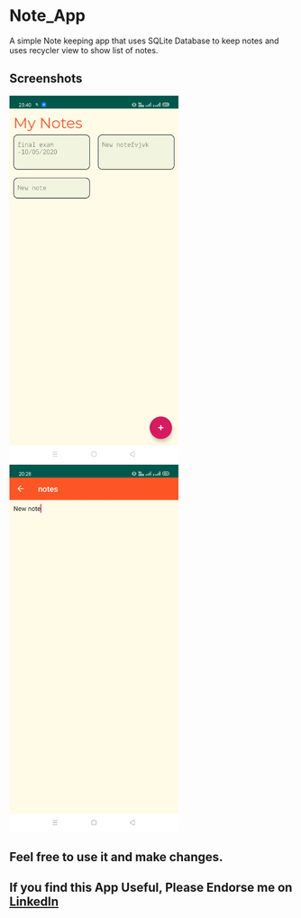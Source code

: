 # Note_App
 A simple Note keeping app that uses SQLite Database to keep notes and uses recycler view to show list of notes.

## Screenshots

<img src="https://github.com/abhishekvirat0/Note_App/blob/master/screenshots/WhatsApp%20Image%202020-04-24%20at%2020.29.54-1.jpeg" width="300"/> <img src="https://github.com/abhishekvirat0/Note_App/blob/master/screenshots/WhatsApp%20Image%202020-04-24%20at%2020.29.54.jpeg" width="300"/>

## Feel free to use it and make changes.

## If you find this App Useful, Please Endorse me on [LinkedIn](https://www.linkedin.com/in/abhishekvirat/)
